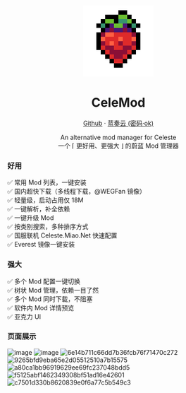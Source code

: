 <div align=center>
<img src="Strawberry.webp" />

# CeleMod

[Github](https://github.com/MicroCBer/CeleMod/releases/latest) · [蓝奏云 (密码·ok)](https://microblock.lanzouo.com/b0apezvij)

An alternative mod manager for Celeste  
 一个 ⌈ 更好用、更强大 ⌋ 的蔚蓝 Mod 管理器

</div>

### 好用
✅ 常用 Mod 列表，一键安装  
✅ 国内超快下载（多线程下载，@WEGFan 镜像）  
✅ 轻量级，启动占用仅 18M  
✅ 一键解析，补全依赖  
✅ 一键升级 Mod  
✅ 按类别搜索，多种排序方式  
✅ 国服联机 Celeste.Miao.Net 快速配置  
✅ Everest 镜像一键安装  
### 强大
✅ 多个 Mod 配置一键切换  
✅ 树状 Mod 管理，依赖一目了然  
✅ 多个 Mod 同时下载，不阻塞  
✅ 软件内 Mod 详情预览  
✅ 亚克力 UI  


### 页面展示
![image](https://github.com/MicroCBer/CeleMod/assets/66859419/a906d8bb-16dc-4018-b370-9a13cec5ade1)
![image](https://github.com/MicroCBer/CeleMod/assets/66859419/a3592323-c9ea-4ded-9b7c-bf8e23c8f31d)
![6e14b711c66dd7b36fcb76f71470c272](https://github.com/MicroCBer/CeleMod/assets/66859419/1ee695a5-59a0-4326-8f54-cad2165bba74)
![9265bfd9eba65e2d05512510a7b15575](https://github.com/MicroCBer/CeleMod/assets/66859419/8c63b169-4b4b-4fc4-998e-1aae48b4275d)
![a80ca1bb96919629ee69fc237048bdd5](https://github.com/MicroCBer/CeleMod/assets/66859419/ff77be2f-3599-4831-9c38-3703979066b2)
![f5125abf1462349308bf51ad16e42601](https://github.com/MicroCBer/CeleMod/assets/66859419/40705319-3896-4b17-bb68-51f70560df19)
![c7501d330b8620839e0f6a77c5b549c3](https://github.com/MicroCBer/CeleMod/assets/66859419/72ba4cb6-e60d-459a-a7f7-f59521dae63b)
